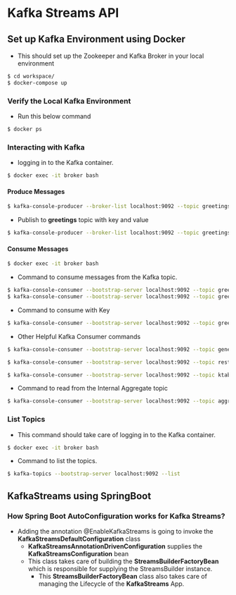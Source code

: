 # Kafka Streams API

## Set up Kafka Environment using Docker

- This should set up the Zookeeper and Kafka Broker in your local environment

```bash
$ cd workspace/
$ docker-compose up
```

### Verify the Local Kafka Environment

- Run this below command

```bash
$ docker ps
```

### Interacting with Kafka

- logging in to the Kafka container.

```bash
$ docker exec -it broker bash
```

#### Produce Messages

```bash
$ kafka-console-producer --broker-list localhost:9092 --topic greetings
```

- Publish to **greetings** topic with key and value

```bash
$ kafka-console-producer --broker-list localhost:9092 --topic greetings --property "key.separator=-" --property "parse.key=true"
```

#### Consume Messages

```bash
$ docker exec -it broker bash
```
- Command to consume messages from the Kafka topic.

```bash
$ kafka-console-consumer --bootstrap-server localhost:9092 --topic greetings
$ kafka-console-consumer --bootstrap-server localhost:9092 --topic greetings-output
```

- Command to consume with Key

```bash
$ kafka-console-consumer --bootstrap-server localhost:9092 --topic greetings-uppercase --from-beginning -property "key.separator= - " --property "print.key=true"
```

- Other Helpful Kafka Consumer commands

```bash
$ kafka-console-consumer --bootstrap-server localhost:9092 --topic general-orders
```

```bash
$ kafka-console-consumer --bootstrap-server localhost:9092 --topic restaurant-orders
```

```bash
$ kafka-console-consumer --bootstrap-server localhost:9092 --topic ktable-words-store-changelog --from-beginning
```

- Command to read from the Internal Aggregate topic

```bash
$ kafka-console-consumer --bootstrap-server localhost:9092 --topic aggregate-KSTREAM-AGGREGATE-STATE-STORE-0000000003-changelog --from-beginning -property "key.separator= - " --property "print.key=true"
```

### List Topics

- This  command should take care of logging in to the Kafka container.

```bash
$ docker exec -it broker bash
```

- Command to list the topics.

```bash
$ kafka-topics --bootstrap-server localhost:9092 --list
```


## KafkaStreams using SpringBoot

### How Spring Boot AutoConfiguration works for Kafka Streams?

- Adding the annotation @EnableKafkaStreams is going to invoke the **KafkaStreamsDefaultConfiguration** class
    - **KafkaStreamsAnnotationDrivenConfiguration** supplies the **KafkaStreamsConfiguration** bean
    - This class takes care of building the **StreamsBuilderFactoryBean** which is responsible for supplying the StreamsBuilder instance.
        - This **StreamsBuilderFactoryBean** class also takes care of managing the Lifecycle of the **KafkaStreams** App.

